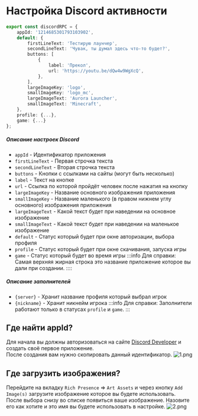 # Настройка Discord активности

```ts [config.ts]
export const discordRPC = {
    appId: '1214685301793103902',
    default: {
        firstLineText: 'Тестирую лаунчер',
        secondLineText: 'Чувак, ты думал здесь что-то будет?',
        buttons: [
            {
                label: 'Прекол',
                url: 'https://youtu.be/dQw4w9WgXcQ',
            },
        ],
        largeImageKey: 'logo',
        smallImageKey: 'logo_mc',
        largeImageText: 'Aurora Launcher',
        smallImageText: 'Minecraft',
    },
    profile: {...},
    game: {...}
};
```

##### Описание настроек Discord

- `appId` - Идентификатор приложения
- `firstLineText` - Первая строчка текста
- `secondLineText` - Вторая строчка текста
- `buttons` - Кнопки с ссылками на сайты (могут быть несколько)
- `label` - Текст на кнопке
- `url` - Ссылка по которой пройдёт человек после нажатия на кнопку
- `largeImageKey` - Название основного изображения приложения
- `smallImageKey` - Название маленького (в правом нижнем углу основного) изображения приложения
- `largeImageText` - Какой текст будет при наведении на основное изображение
- `smallImageText` - Какой текст будет при наведении на маленькое изображение
- `default` - Статус который будет при окне авторизации, выбора профиля
- `profile` - Статус который будет при окне скачивания, запуска игры
- `game` - Статус который будет во время игры
:::info Для справки:
Самая верхняя жирная строка это название приложение которое вы дали при создании.
::::

##### Описание заполнителей

- `{server}` - Хранит название профиля который выбрал игрок
- `{nickname}` - Хранит никнейм игрока
:::info Для справки:
Заполнители работают только в статусах `profile` и `game`.
:::

## Где найти appId?

Для начала вы должны авторизоваться на сайте [Discord Developer](https://discord.com/developers) и создать своё первое приложение.  
После создания вам нужно скопировать данный идентификатор.
![1.png](/discord-developer/1.webp)

## Где загрузить изображения?

Перейдите на вкладку `Rich Presence` => `Art Assets` и через кнопку `Add Image(s)` загрузите изображение которое вы будете использовать. После выбора снизу во списке появиться ваше изображение. Назовите его как хотите и это имя вы будете использовать в настройке.
![2.png](/discord-developer/2.webp)
